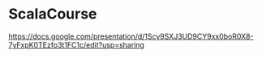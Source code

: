 # ScalaCourse


https://docs.google.com/presentation/d/1Scy9SXJ3UD9CY9xx0boR0X8-7yFxpK0TEzfo3t1FC1c/edit?usp=sharing
